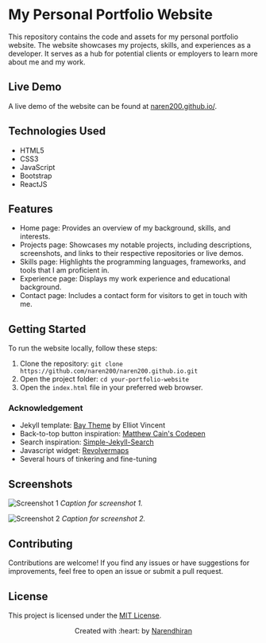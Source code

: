 # My Personal Portfolio Website

This repository contains the code and assets for my personal portfolio website. The website showcases my projects, skills, and experiences as a developer. It serves as a hub for potential clients or employers to learn more about me and my work.

## Live Demo

A live demo of the website can be found at [naren200.github.io/](https://naren200.github.io/).

## Technologies Used

- HTML5
- CSS3
- JavaScript
- Bootstrap 
- ReactJS

## Features

- Home page: Provides an overview of my background, skills, and interests.
- Projects page: Showcases my notable projects, including descriptions, screenshots, and links to their respective repositories or live demos.
- Skills page: Highlights the programming languages, frameworks, and tools that I am proficient in.
- Experience page: Displays my work experience and educational background.
- Contact page: Includes a contact form for visitors to get in touch with me.

## Getting Started

To run the website locally, follow these steps:

1. Clone the repository: `git clone https://github.com/naren200/naren200.github.io.git`
2. Open the project folder: `cd your-portfolio-website`
3. Open the `index.html` file in your preferred web browser.


### Acknowledgement
- Jekyll template: [Bay Theme](https://github.com/eliottvincent/bay) by Elliot Vincent
- Back-to-top button inspiration: [Matthew Cain's Codepen](https://codepen.io/matthewcain/pen/ZepbeR)
- Search inspiration: [Simple-Jekyll-Search](https://github.com/christian-fei/Simple-Jekyll-Search)
- Javascript widget: [Revolvermaps](https://www.revolvermaps.com/)
- Several hours of tinkering and fine-tuning




## Screenshots

![Screenshot 1](/screenshots/screenshot1.png)
*Caption for screenshot 1.*

![Screenshot 2](/screenshots/screenshot2.png)
*Caption for screenshot 2.*

## Contributing

Contributions are welcome! If you find any issues or have suggestions for improvements, feel free to open an issue or submit a pull request.

## License

This project is licensed under the [MIT License](LICENSE).

<p align='center'>Created with :heart: by <a href="https://www.linkedin.com/in/narendhiran2000/">Narendhiran</a></p>